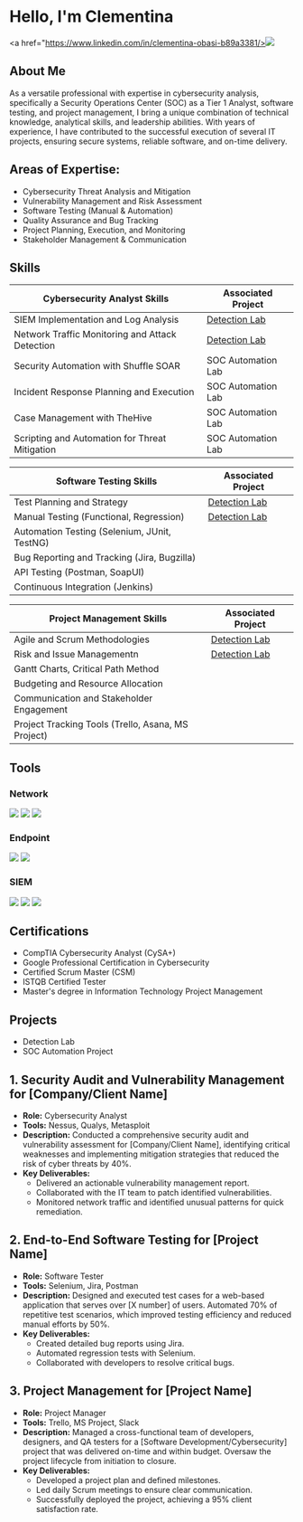 # Hello, I'm Clementina
<a href="https://www.linkedin.com/in/clementina-obasi-b89a3381/><img src="https://img.shields.io/badge/-LinkedIn-0072b1?&style=for-the-badge&logo=linkedin&logoColor=white" /></a>

## About Me

As a versatile professional with expertise in cybersecurity analysis, specifically a Security Operations Center (SOC) as a Tier 1 Analyst, software testing, and project management, I bring a unique combination of technical knowledge, analytical skills, and leadership abilities. With years of experience, I have contributed to the successful execution of several IT projects, ensuring secure systems, reliable software, and on-time delivery.

## Areas of Expertise:

- Cybersecurity Threat Analysis and Mitigation
- Vulnerability Management and Risk Assessment
- Software Testing (Manual & Automation)
- Quality Assurance and Bug Tracking
- Project Planning, Execution, and Monitoring
- Stakeholder Management & Communication


## Skills


| Cybersecurity Analyst Skills                                        | Associated Project         |
|-----------------------------------------------|----------------------------|
| SIEM Implementation and Log Analysis          | <a href="https://google.com">Detection Lab</a>|
| Network Traffic Monitoring and Attack Detection | <a href="https://google.com">Detection Lab</a>|
| Security Automation with Shuffle SOAR         | SOC Automation Lab|
| Incident Response Planning and Execution      | SOC Automation Lab|
| Case Management with TheHive                  | SOC Automation Lab|
| Scripting and Automation for Threat Mitigation | SOC Automation Lab|


| Software Testing Skills                                        | Associated Project         |
|-----------------------------------------------|----------------------------|
| Test Planning and Strategy         | <a href="https://google.com">Detection Lab</a>|
| Manual Testing (Functional, Regression) | <a href="https://google.com">Detection Lab</a>|
| Automation Testing (Selenium, JUnit, TestNG)         | |
|Bug Reporting and Tracking (Jira, Bugzilla)     | |
| API Testing (Postman, SoapUI)                  | |
| Continuous Integration (Jenkins) | |

| Project Management Skills                                        | Associated Project         |
|-----------------------------------------------|----------------------------|
| Agile and Scrum Methodologies          | <a href="https://google.com">Detection Lab</a>|
| Risk and Issue Managementn | <a href="https://google.com">Detection Lab</a>|
| Gantt Charts, Critical Path Method         | |
| Budgeting and Resource Allocation      | |
| Communication and Stakeholder Engagement                  | |
| Project Tracking Tools (Trello, Asana, MS Project) | |

## Tools


### Network
<div>
    <img src="https://img.shields.io/badge/-Wireshark-1679A7?&style=for-the-badge&logo=Wireshark&logoColor=white" />
    <img src="https://img.shields.io/badge/-Suricata-EF3B2D?&style=for-the-badge&logo=Suricata&logoColor=white" />
    <img src="https://img.shields.io/badge/-Zeek-777BB4?&style=for-the-badge&logo=Zeek&logoColor=white" />
</div>

### Endpoint
<div>
    <img src="https://img.shields.io/badge/-Microsoft_Defender_for_Endpoint-00A4EF?&style=for-the-badge&logo=Microsoft&logoColor=white" />
    <img src="https://img.shields.io/badge/-Velociraptor-4B275F?&style=for-the-badge&logo=Velociraptor&logoColor=white" />
</div>

### SIEM
<div>
    <img src="https://img.shields.io/badge/-Microsoft_Sentinel-0078D4?&style=for-the-badge&logo=Microsoft&logoColor=white" />
    <img src="https://img.shields.io/badge/-Splunk-000000?&style=for-the-badge&logo=Splunk&logoColor=white" />
    <img src="https://img.shields.io/badge/-Elastic-005571?&style=for-the-badge&logo=Elastic&logoColor=white" />
</div>

## Certifications
-  CompTIA Cybersecurity Analyst (CySA+)
-  Google Professional Certification in Cybersecurity
- Certified Scrum Master (CSM)
- ISTQB Certified Tester
- Master's degree in Information Technology Project Management

  
## Projects
- Detection Lab
- SOC Automation Project

 ## 1. Security Audit and Vulnerability Management for [Company/Client Name]
- **Role:** Cybersecurity Analyst
 - **Tools:** Nessus, Qualys, Metasploit
- **Description:** Conducted a comprehensive security audit and vulnerability assessment for [Company/Client Name], identifying critical weaknesses and implementing mitigation strategies that reduced the risk of cyber threats by 40%.
 - **Key Deliverables:**
    - Delivered an actionable vulnerability management report.
   - Collaborated with the IT team to patch identified vulnerabilities.
   - Monitored network traffic and identified unusual patterns for quick remediation.

 ## 2. End-to-End Software Testing for [Project Name]
- **Role:** Software Tester
- **Tools:** Selenium, Jira, Postman
- **Description:** Designed and executed test cases for a web-based application that serves over [X number] of users. Automated 70% of repetitive test scenarios, which improved testing efficiency and reduced manual efforts by 50%.
- **Key Deliverables:**
  - Created detailed bug reports using Jira.
  - Automated regression tests with Selenium.
  - Collaborated with developers to resolve critical bugs.

 ## 3. Project Management for [Project Name]
- **Role:** Project Manager
- **Tools:** Trello, MS Project, Slack
- **Description:** Managed a cross-functional team of developers, designers, and QA testers for a [Software Development/Cybersecurity] project that was delivered on-time and within budget. Oversaw the project lifecycle from initiation to closure.
- **Key Deliverables:**
  - Developed a project plan and defined milestones.
  - Led daily Scrum meetings to ensure clear communication.
  - Successfully deployed the project, achieving a 95% client satisfaction rate.

